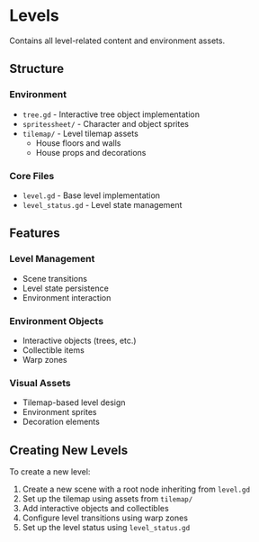 # Levels

Contains all level-related content and environment assets.

## Structure

### Environment
- `tree.gd` - Interactive tree object implementation
- `spritessheet/` - Character and object sprites
- `tilemap/` - Level tilemap assets
  - House floors and walls
  - House props and decorations

### Core Files
- `level.gd` - Base level implementation
- `level_status.gd` - Level state management

## Features

### Level Management
- Scene transitions
- Level state persistence
- Environment interaction

### Environment Objects
- Interactive objects (trees, etc.)
- Collectible items
- Warp zones

### Visual Assets
- Tilemap-based level design
- Environment sprites
- Decoration elements

## Creating New Levels

To create a new level:

1. Create a new scene with a root node inheriting from `level.gd`
2. Set up the tilemap using assets from `tilemap/`
3. Add interactive objects and collectibles
4. Configure level transitions using warp zones
5. Set up the level status using `level_status.gd`
